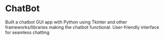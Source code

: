 # ChatBot
Built a chatbot GUI app with Python using Tkinter and other frameworks/libraries making the chatbot functional. User-friendly interface for seamless chatting
